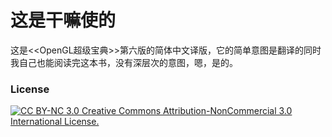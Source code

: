 # 这是干嘛使的
这是&lt;&lt;OpenGL超级宝典&gt;&gt;第六版的简体中文译版，它的简单意图是翻译的同时我自己也能阅读完这本书，没有深层次的意图，嗯，是的。

### License ###
[![CC BY-NC 3.0](http://i.creativecommons.org/l/by-nc/3.0/88x31.png) Creative Commons Attribution-NonCommercial 3.0 International License.](http://creativecommons.org/licenses/by-nc/3.0)